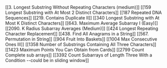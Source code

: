 [[3. Longest Substring Without Repeating Characters (medium)]]
[[159 Longest Substring with At Most 2 Distinct Characters]]
[[187 Repeated DNA Sequences]]
[[219. Contains Duplicate II]]
[[340 Longest Substring with At Most K Distinct Characters]]
[[643. Maximum Average Subarray I (Easy)]]
[[2090. K Radius Subarray Averages (Medium)]]
[[424 Longest Repeating Character Replacement]]
[[438. Find All Anagrams in a String]]
[[567. Permutation in String]]
[[904 Fruit Into Baskets]]
[[1004 Max Consecutive Ones III]]
[[1358 Number of Substrings Containing All Three Characters]]
[[1423  Maximum Points You Can Obtain from Cards]]
[[2799 Count Complete sub arrays]]
[[3392  Count Subarrays of Length Three With a Condition --could be in sliding window]]
